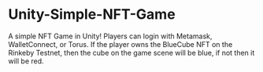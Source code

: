 # Unity-Simple-NFT-Game

A simple NFT Game in Unity!
Players can login with Metamask, WalletConnect, or Torus. 
If the player owns the BlueCube NFT on the Rinkeby Testnet, then the cube on the game
scene will be blue, if not then it will be red. 

